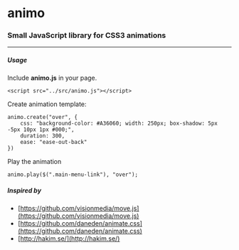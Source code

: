 # animo
### Small JavaScript library for CSS3 animations

*** 

##### Usage

Include **animo.js** in your page.

    <script src="../src/animo.js"></script>

Create animation template:

    animo.create("over", {
        css: "background-color: #A36060; width: 250px; box-shadow: 5px -5px 10px 1px #000;",
        duration: 300,
        ease: "ease-out-back"
    })

Play the animation

    animo.play($(".main-menu-link"), "over");

##### Inspired by
- [https://github.com/visionmedia/move.js](https://github.com/visionmedia/move.js)
- [https://github.com/daneden/animate.css](https://github.com/daneden/animate.css)
- [http://hakim.se/](http://hakim.se/)